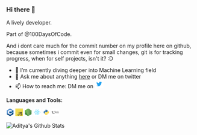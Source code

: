 ### Hi there 👋
A lively developer.

Part of @100DaysOfCode.

And i dont care much for the commit number on my profile here on github, because sometimes i commit even for small changes, git is for tracking progress, when for self projects, isn't it? :D

- 🌱 I’m currently diving deeper into Machine Learning field
- 💬 Ask me about anything [here](https://github.com/adityagupta150/adityagupta150/issues) or DM me on twitter
- 📫 How to reach me: DM me on <a href="https://twitter.com/Aditya_G15">
  <img alt="Aditya_G15 | Twitter" width="23px" src="https://raw.githubusercontent.com/AdityaGupta150/AdityaGupta150/master/assets/Twitter_Logo_Blue.svg" />
</a>


**Languages and Tools:**  

<code><img height="20" src="https://raw.githubusercontent.com/github/explore/80688e429a7d4ef2fca1e82350fe8e3517d3494d/topics/cpp/cpp.png"></code>
<code><img height="20" src="https://raw.githubusercontent.com/github/explore/80688e429a7d4ef2fca1e82350fe8e3517d3494d/topics/javascript/javascript.png"></code>
<code><img height="20" src="https://raw.githubusercontent.com/github/explore/80688e429a7d4ef2fca1e82350fe8e3517d3494d/topics/nodejs/nodejs.png"></code>
<code><img height="20" src="https://raw.githubusercontent.com/github/explore/80688e429a7d4ef2fca1e82350fe8e3517d3494d/topics/react/react.png"></code>
<code><img height="20" src="https://raw.githubusercontent.com/github/explore/80688e429a7d4ef2fca1e82350fe8e3517d3494d/topics/python/python.png"></code>
<code><img height="20" src="https://raw.githubusercontent.com/github/explore/80688e429a7d4ef2fca1e82350fe8e3517d3494d/topics/flask/flask.png"></code>

![Aditya's Github Stats](https://github-readme-stats.vercel.app/api?username=adityagupta150&show_icons=true)

<!-- A lot thanks to anuraghazra, whose repo github-readme-stats helped create this beatiful readme -->
